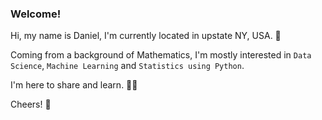 ### Welcome!

Hi, my name is Daniel, I'm currently located in upstate NY, USA. 🗽

Coming from a background of Mathematics, I'm mostly interested in `Data Science`, `Machine Learning` and `Statistics using Python`.

I'm here to share and learn. 👨‍💻

Cheers! 🥳
